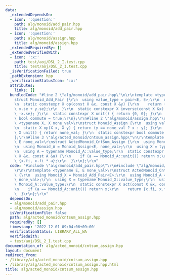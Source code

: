 ```yaml
---
data:
  _extendedDependsOn:
  - icon: ':question:'
    path: alg/monoid/add_pair.hpp
    title: alg/monoid/add_pair.hpp
  - icon: ':question:'
    path: alg/monoid/assign.hpp
    title: alg/monoid/assign.hpp
  _extendedRequiredBy: []
  _extendedVerifiedWith:
  - icon: ':x:'
    path: test/aoj/DSL_2_I.test.cpp
    title: test/aoj/DSL_2_I.test.cpp
  _isVerificationFailed: true
  _pathExtension: hpp
  _verificationStatusIcon: ':x:'
  attributes:
    links: []
  bundledCode: "#line 2 \"alg/monoid/add_pair.hpp\"\n\r\ntemplate <typename E>\r\n\
    struct Monoid_Add_Pair {\r\n  using value_type = pair<E, E>;\r\n  using X = value_type;\r\
    \n  static constexpr X op(const X &x, const X &y) {\r\n    return {x.fi + y.fi,\
    \ x.se + y.se};\r\n  }\r\n  static constexpr X inverse(const X &x) { return {-x.fi,\
    \ -x.se}; }\r\n  static constexpr X unit() { return {0, 0}; }\r\n  static constexpr\
    \ bool commute = true;\r\n};\r\n#line 2 \"alg/monoid/assign.hpp\"\n\r\ntemplate\
    \ <typename X, X none_val>\r\nstruct Monoid_Assign {\r\n  using value_type = X;\r\
    \n  static X op(X x, X y) { return (y == none_val ? x : y); }\r\n  static constexpr\
    \ X unit() { return none_val; }\r\n  static constexpr bool commute = false;\r\n\
    };\r\n#line 3 \"alg/acted_monoid/cntsum_assign.hpp\"\n\r\ntemplate <typename E,\
    \ E none_val>\r\nstruct ActedMonoid_CntSum_Assign {\r\n  using Monoid_X = Monoid_Add_Pair<E>;\r\
    \n  using Monoid_A = Monoid_Assign<E, none_val>;\r\n  using X = typename Monoid_X::value_type;\r\
    \n  using A = typename Monoid_A::value_type;\r\n  static constexpr X act(const\
    \ X &x, const A &a) {\r\n    if (a == Monoid_A::unit()) return x;\r\n    return\
    \ {x.fi, x.fi * a};\r\n  }\r\n};\r\n"
  code: "#include \"alg/monoid/add_pair.hpp\"\r\n#include \"alg/monoid/assign.hpp\"\
    \r\n\r\ntemplate <typename E, E none_val>\r\nstruct ActedMonoid_CntSum_Assign\
    \ {\r\n  using Monoid_X = Monoid_Add_Pair<E>;\r\n  using Monoid_A = Monoid_Assign<E,\
    \ none_val>;\r\n  using X = typename Monoid_X::value_type;\r\n  using A = typename\
    \ Monoid_A::value_type;\r\n  static constexpr X act(const X &x, const A &a) {\r\
    \n    if (a == Monoid_A::unit()) return x;\r\n    return {x.fi, x.fi * a};\r\n\
    \  }\r\n};\r\n"
  dependsOn:
  - alg/monoid/add_pair.hpp
  - alg/monoid/assign.hpp
  isVerificationFile: false
  path: alg/acted_monoid/cntsum_assign.hpp
  requiredBy: []
  timestamp: '2022-12-01 09:04:06+09:00'
  verificationStatus: LIBRARY_ALL_WA
  verifiedWith:
  - test/aoj/DSL_2_I.test.cpp
documentation_of: alg/acted_monoid/cntsum_assign.hpp
layout: document
redirect_from:
- /library/alg/acted_monoid/cntsum_assign.hpp
- /library/alg/acted_monoid/cntsum_assign.hpp.html
title: alg/acted_monoid/cntsum_assign.hpp
---
```

